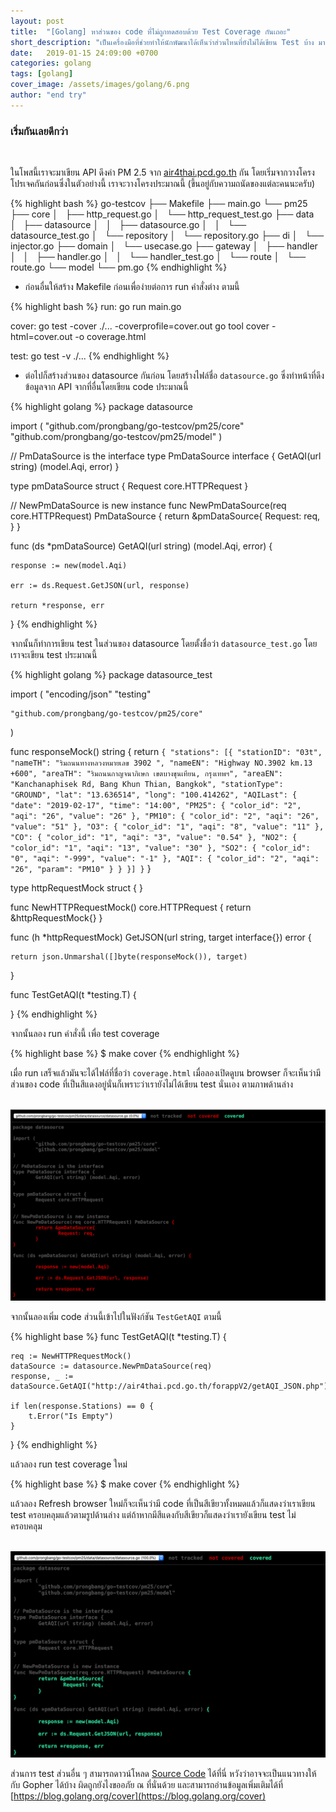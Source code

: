 ```yaml
---
layout: post
title:  "[Golang] หาส่วนของ code ที่ไม่ถูกทดสอบด้วย Test Coverage กันเถอะ"
short_description: "เป็นเครื่องมือที่ช่วยทำให้นักพัฒนาได้เห็นว่าส่วนไหนที่ยังไม่ได้เขียน Test บ้าง มาดูว่าต้องทำยังไง"
date:   2019-01-15 24:09:00 +0700
categories: golang
tags: [golang]
cover_image: /assets/images/golang/6.png
author: "end try"
---
```


### เริ่มกันเลยดีกว่า

<br>

ในโพสนี้เราจะมาเขียน API ดึงค่า PM 2.5 จาก [air4thai.pcd.go.th](http://air4thai.pcd.go.th/forappV2/getAQI_JSON.php) กัน โดยเริ่มจากวางโครงโปรเจคกันก่อนซึ่งในตัวอย่างนี้ เราจะวางโครงประมาณนี้ (ขึ้นอยู่กับความถนัดของแต่ละคนนะครับ)

{% highlight bash %}
go-testcov
├── Makefile
├── main.go
└── pm25
    ├── core
    │   ├── http_request.go
    │   └── http_request_test.go
    ├── data
    │   ├── datasource
    │   │   ├── datasource.go
    │   │   └── datasource_test.go
    │   └── repository
    │       └── repository.go
    ├── di
    │   └── injector.go
    ├── domain
    │   └── usecase.go
    ├── gateway
    │   ├── handler
    │   │   ├── handler.go
    │   │   └── handler_test.go
    │   └── route
    │       └── route.go
    └── model
        └── pm.go
{% endhighlight %}

- ก่อนอื่นให้สร้าง Makefile ก่อนเพื่อง่ายต่อการ run คำสั่งต่าง ตามนี้

{% highlight bash %}
run:
	go run main.go
	
cover:
	go test -cover ./... -coverprofile=cover.out
	go tool cover -html=cover.out -o coverage.html

test:
	go test -v ./...
{% endhighlight %}

- ต่อไปก็สร้างส่วนของ datasource กันก่อน โดยสร้างไฟล์ชื่อ `datasource.go` ซึ่งทำหน้าที่ดึงข้อมูลจาก API จากที่อื่นโดยเขียน code ประมาณนี้

{% highlight golang %}
package datasource

import (
	"github.com/prongbang/go-testcov/pm25/core"
	"github.com/prongbang/go-testcov/pm25/model"
)

// PmDataSource is the interface
type PmDataSource interface {
	GetAQI(url string) (model.Aqi, error)
}

type pmDataSource struct {
	Request core.HTTPRequest
}

// NewPmDataSource is new instance
func NewPmDataSource(req core.HTTPRequest) PmDataSource {
	return &pmDataSource{
		Request: req,
	}
}

func (ds *pmDataSource) GetAQI(url string) (model.Aqi, error) {

	response := new(model.Aqi)

	err := ds.Request.GetJSON(url, response)

	return *response, err
}
{% endhighlight %}

จากนั้นก็ทำการเขียน test ในส่วนของ datasource โดยตั้งชื่อว่า `datasource_test.go` โดยเราจะเขียน test ประมาณนี้

{% highlight golang %}
package datasource_test

import (
	"encoding/json"
	"testing"

	"github.com/prongbang/go-testcov/pm25/core"
)

func responseMock() string {
	return `{ "stations": [{ "stationID": "03t", "nameTH": "ริมถนนทางหลวงหมายเลข 3902 ", "nameEN": "Highway NO.3902 km.13 +600", "areaTH": "ริมถนนกาญจนาภิเษก เขตบางขุนเทียน, กรุงเทพฯ", "areaEN": "Kanchanaphisek Rd, Bang Khun Thian, Bangkok", "stationType": "GROUND", "lat": "13.636514", "long": "100.414262", "AQILast": { "date": "2019-02-17", "time": "14:00", "PM25": { "color_id": "2", "aqi": "26", "value": "26" }, "PM10": { "color_id": "2", "aqi": "26", "value": "51" }, "O3": { "color_id": "1", "aqi": "8", "value": "11" }, "CO": { "color_id": "1", "aqi": "3", "value": "0.54" }, "NO2": { "color_id": "1", "aqi": "13", "value": "30" }, "SO2": { "color_id": "0", "aqi": "-999", "value": "-1" }, "AQI": { "color_id": "2", "aqi": "26", "param": "PM10" } } }] }`
}

type httpRequestMock struct {
}

func NewHTTPRequestMock() core.HTTPRequest {
	return &httpRequestMock{}
}

func (h *httpRequestMock) GetJSON(url string, target interface{}) error {

	return json.Unmarshal([]byte(responseMock()), target)
}

func TestGetAQI(t *testing.T) {

}
{% endhighlight %}

จากนั้นลอง run คำสั่งนี้ เพื่อ test coverage

{% highlight base %}
$ make cover
{% endhighlight %}

เมื่อ run เสร็จแล้วมันจะได้ไฟล์ที่ชื่อว่า `coverage.html` เมื่อลองเปิดดูบน browser ก็จะเห็นว่ามีส่วนของ code ที่เป็นสีแดงอยู่นั่นก็เพราะว่าเรายังไม่ได้เขียน test นั่นเอง ตามภาพด้านล่าง

<br>

<img src="/assets/images/golang/6-1.png"/>

<br>

จากนั้นลองเพิ่ม code ส่วนนี้เข้าไปในฟังก์ชัน `TestGetAQI` ตามนี้

{% highlight base %}
func TestGetAQI(t *testing.T) {

	req := NewHTTPRequestMock()
	dataSource := datasource.NewPmDataSource(req)
	response, _ := dataSource.GetAQI("http://air4thai.pcd.go.th/forappV2/getAQI_JSON.php")

	if len(response.Stations) == 0 {
		t.Error("Is Empty")
	}
}
{% endhighlight %}

แล้วลอง run test coverage ใหม่

{% highlight base %}
$ make cover
{% endhighlight %}

แล้วลอง Refresh browser ใหม่ก็จะเห็นว่ามี code ที่เป็นสีเขียวทั้งหมดแล้วก็แสดงว่าเราเขียน test ครอบคลุมแล้วตามรูปด้านล่าง แต่ถ้าหากมีสีแดงกับสีเขียวก็แสดงว่าเรายังเขียน test ไม่ครอบคลุม

<br>

<img src="/assets/images/golang/6-2.png"/>

<br>

ส่วนการ test ส่วนอื่น ๆ สามารถดาวน์โหลด [Source Code](https://raboninco.com/XBni) ได้ที่นี่ หวังว่าอาจจะเป็นแนวทางให้กับ Gopher ได้บ้าง ผิดถูกยังไงขออภัย ณ ที่นั่นด้วย และสามารถอ่านข้อมูลเพิ่มเติมได้ที่ [https://blog.golang.org/cover](https://blog.golang.org/cover)

<br>
<br>












